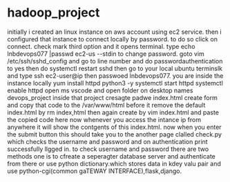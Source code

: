 # hadoop_project
initially i created an linux instance on aws account using ec2 service.
then i configured that instance to connect locally by password.
to do so click on connect.
check mark third option and it opens terminal.
type echo lnbdevops077 |passwd ec2-us --stdin to change password.
goto vim /etc/ssh/sshd_config and go to line number and do passwordauthentication to yes 
then do systemctl restart sshd
then go to your local ubuntu terminslk and type ssh ec2-user@ip then passwoed lnbdevops077.
you are inside the instance locally 
yum install httpd python3 -y
systemctl start httpd 
systemctl enable httpd
open ms vscode and open folder on desktop names devops_project
inside that project cresagte padwe index.html
create form and copy that code to the /var/www/html
before it remove the default index.html by rm index,html
then again create by vim index.html and paste the copied code here 
now whenever you access the intance ip from anywhere it will show the contgents of this index.html.
now when you enter the submit button this should take you to the another page clalled check.py which checks the username and password and on authentication print successfully llgged in.
to check username and password there are two methods 
one is to cfreate a seperagter database server and authenticate from there or use python dictionary.which stores data in kdey valu pair and use python-cgi(common gaTEWAY INTERFACE),flask,django.









